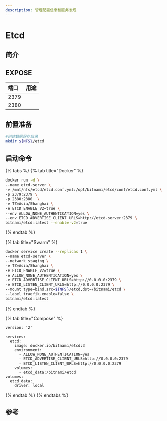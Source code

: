 ```yaml
---
description: 管理配置信息和服务发现
---
```


# Etcd

## 简介



## EXPOSE

| 端口 | 用途 |
| :--- | :--- |
| 2379 |  |
| 2380 |  |



## 前置准备

```bash
#创建数据保存目录
mkdir ${NFS}/etcd
```

## 启动命令

{% tabs %}
{% tab title="Docker" %}
```bash
docker run -d \
--name etcd-server \
-v /mnt/nfs/etcd/etcd.conf.yml:/opt/bitnami/etcd/conf/etcd.conf.yml \
-p 2379:2379 \
-p 2380:2380  \
-e TZ=Asia/Shanghai \
-e ETCD_ENABLE_V2=true \
--env ALLOW_NONE_AUTHENTICATION=yes \
--env ETCD_ADVERTISE_CLIENT_URLS=http://etcd-server:2379 \
bitnami/etcd:latest --enable-v2=true
```
{% endtab %}

{% tab title="Swarm" %}
```bash
docker service create --replicas 1 \
--name etcd-server \
--network staging \
-e TZ=Asia/Shanghai \
-e ETCD_ENABLE_V2=true \
-e ALLOW_NONE_AUTHENTICATION=yes \
-e ETCD_ADVERTISE_CLIENT_URLS=http://0.0.0.0:2379 \
-e ETCD_LISTEN_CLIENT_URLS=http://0.0.0.0:2379 \
--mount type=bind,src=${NFS}/etcd,dst=/bitnami/etcd \
--label traefik.enable=false \
bitnami/etcd:latest
```
{% endtab %}

{% tab title="Compose" %}
```
version: '2'

services:
  etcd:
    image: docker.io/bitnami/etcd:3
    environment:
      - ALLOW_NONE_AUTHENTICATION=yes
      - ETCD_ADVERTISE_CLIENT_URLS=http://0.0.0.0:2379
      - ETCD_LISTEN_CLIENT_URLS=http://0.0.0.0:2379
    volumes:
      - etcd_data:/bitnami/etcd
volumes:
  etcd_data:
    driver: local
```
{% endtab %}
{% endtabs %}



## 参考

